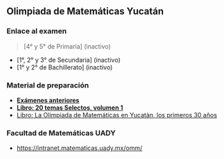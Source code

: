 ## Olimpiada de Matemáticas Yucatán

### Enlace al examen

> [4° y 5° de Primaria]  (inactivo)
* [1°, 2° y 3° de Secundaria] (inactivo)
* [1° y 2° de Bachillerato] (inactivo)


### Material de preparación

* **[Exámenes anteriores](https://intranet.matematicas.uady.mx/omm/problemarios)**
* **[Libro: 20 temas Selectos, volumen 1](https://libreria.uady.mx/products/veinte-temas-selectos-de-matematicas-en-educacion-basica-volumen-i?_pos=2&_sid=377d6fe44&_ss=r)**
* [Libro: La Olimpiada de Matemáticas en Yucatàn, los primeros 30 años](https://libreria.uady.mx/products/la-olimpiada-mexicana-de-matematicas-en-yucatan?_pos=1&_sid=02a776b67&_ss=r)

### Facultad de Matemáticas UADY

* https://intranet.matematicas.uady.mx/omm/
